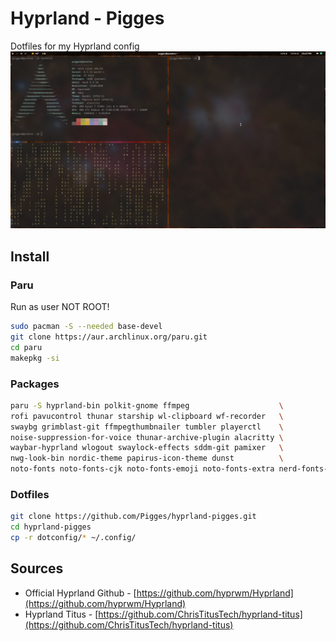 # Hyprland - Pigges

Dotfiles for my Hyprland config
![Screenshot](hyprland-pigges.png)

## Install

### Paru
Run as user NOT ROOT!
```bash
sudo pacman -S --needed base-devel
git clone https://aur.archlinux.org/paru.git
cd paru
makepkg -si
```

### Packages
```bash
paru -S hyprland-bin polkit-gnome ffmpeg                    \
rofi pavucontrol thunar starship wl-clipboard wf-recorder   \
swaybg grimblast-git ffmpegthumbnailer tumbler playerctl    \
noise-suppression-for-voice thunar-archive-plugin alacritty \
waybar-hyprland wlogout swaylock-effects sddm-git pamixer   \
nwg-look-bin nordic-theme papirus-icon-theme dunst          \
noto-fonts noto-fonts-cjk noto-fonts-emoji noto-fonts-extra nerd-fonts-git
```

### Dotfiles
```bash
git clone https://github.com/Pigges/hyprland-pigges.git
cd hyprland-pigges
cp -r dotconfig/* ~/.config/
```

## Sources
* Official Hyprland Github - [https://github.com/hyprwm/Hyprland](https://github.com/hyprwm/Hyprland)
* Hyprland Titus - [https://github.com/ChrisTitusTech/hyprland-titus](https://github.com/ChrisTitusTech/hyprland-titus)